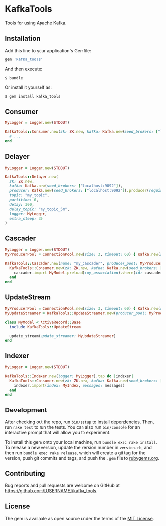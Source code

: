 # KafkaTools

Tools for using Apache Kafka.

## Installation

Add this line to your application's Gemfile:

```ruby
gem 'kafka_tools'
```

And then execute:

    $ bundle

Or install it yourself as:

    $ gem install kafka_tools

## Consumer

```ruby
MyLogger = Logger.new(STDOUT)

KafkaTools::Consumer.new(zk: ZK.new, kafka: Kafka.new(seed_brokers: ["localhost:9092"]), topic: "my_topic", partition: 0, name: "my_consumer", logger: MyLogger) do |messages|
  # ...
end
```

## Delayer

```ruby
MyLogger = Logger.new(STDOUT)

KafkaTools::Delayer.new(
  zk: ZK.new,
  kafka: Kafka.new(seed_brokers: ["localhost:9092"]),
  producer: Kafka.new(seed_brokers: ["localhost:9092"]).producer(required_acks: -1),
  topic: "my_topic",
  partition: 0,
  delay: 300,
  delay_topic: "my_topic_5m",
  logger: MyLogger,
  extra_sleep: 30
)
```

## Cascader

```ruby
MyLogger = Logger.new(STDOUT)
MyProducerPool = ConnectionPool.new(size: 3, timeout: 60) { Kafka.new(seed_brokers: ["localhost:9092"]) }

KafkaTools::Cascader.new(name: "my_cascader", producer_pool: MyProducerPool, logger: MyLogger).tap do |cascader|
  KafkaTools::Consumer.new(zk: ZK.new, kafka: Kafka.new(seed_brokers: ["localhost:9092"]), topic: "my_topic", partition: 0, name: "my_cascading_consumer", logger: MyLogger) do |messages|
    cascader.import MyModel.preload(:my_association).where(id: cascader.ids(messages)).find_each.lazy.map(&:my_association)
  end
end
```

## UpdateStream

```ruby
MyProducerPool = ConnectionPool.new(size: 3, timeout: 60) { Kafka.new(seed_brokers: ["localhost:9092"]) }
MyUpdateStreamer = KafkaTools::UpdateStreamer.new(producer_pool: MyProducerPool)

class MyModel < ActiveRecord::Base
  include KafkaTools::UpdateStream

  update_stream(update_streamer: MyUpdateStreamer)
end
```

## Indexer

```ruby
MyLogger = Logger.new(STDOUT)

KafkaTools::Indexer.new(logger: MyLogger).tap do |indexer|
  KafkaTools::Consumer.new(zk: ZK.new, kafka: Kafka.new(seed_brokers: ["localhost:9092"]), topic: "my_topic", partition: 0, name: "my_index_consumer", logger: MyLogger) do |messages|
    indexer.import(index: MyIndex, messages: messages)
  end
end
```

## Development

After checking out the repo, run `bin/setup` to install dependencies. Then, run `rake test` to run the tests. You can also run `bin/console` for an interactive prompt that will allow you to experiment.

To install this gem onto your local machine, run `bundle exec rake install`. To release a new version, update the version number in `version.rb`, and then run `bundle exec rake release`, which will create a git tag for the version, push git commits and tags, and push the `.gem` file to [rubygems.org](https://rubygems.org).

## Contributing

Bug reports and pull requests are welcome on GitHub at https://github.com/[USERNAME]/kafka_tools.

## License

The gem is available as open source under the terms of the [MIT License](http://opensource.org/licenses/MIT).
